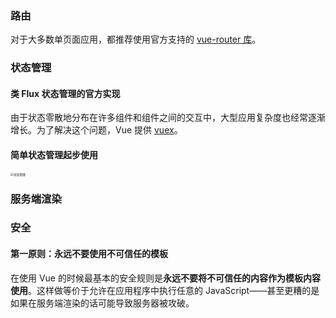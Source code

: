 ### 路由

对于大多数单页面应用，都推荐使用官方支持的 [vue-router 库](https://github.com/vuejs/vue-router)。

### 状态管理

#### 类 Flux 状态管理的官方实现

由于状态零散地分布在许多组件和组件之间的交互中，大型应用复杂度也经常逐渐增长。为了解决这个问题，Vue 提供 [vuex](https://github.com/vuejs/vuex)。

#### 简单状态管理起步使用

<img src="https://cn.vuejs.org/images/state.png" alt="状态管理" style="zoom: 33%;" />

### 服务端渲染

### 安全

#### 第一原则：永远不要使用不可信任的模板

在使用 Vue 的时候最基本的安全规则是**永远不要将不可信任的内容作为模板内容使用**。这样做等价于允许在应用程序中执行任意的 JavaScript——甚至更糟的是如果在服务端渲染的话可能导致服务器被攻破。

